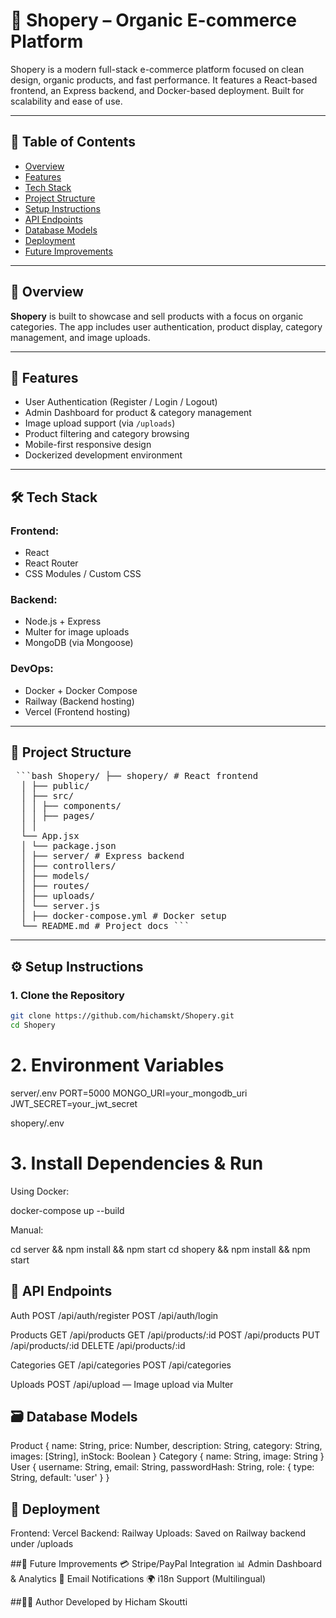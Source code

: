 # 🛒 Shopery – Organic E-commerce Platform

Shopery is a modern full-stack e-commerce platform focused on clean design, organic products, and fast performance. It features a React-based frontend, an Express backend, and Docker-based deployment. Built for scalability and ease of use.

---

## 📌 Table of Contents

- [Overview](#overview)
- [Features](#features)
- [Tech Stack](#tech-stack)
- [Project Structure](#project-structure)
- [Setup Instructions](#setup-instructions)
- [API Endpoints](#api-endpoints)
- [Database Models](#database-models)
- [Deployment](#deployment)
- [Future Improvements](#future-improvements)

---

## 🚀 Overview

**Shopery** is built to showcase and sell products with a focus on organic categories. The app includes user authentication, product display, category management, and image uploads.

---

## 🌟 Features

- User Authentication (Register / Login / Logout)
- Admin Dashboard for product & category management
- Image upload support (via `/uploads`)
- Product filtering and category browsing
- Mobile-first responsive design
- Dockerized development environment

---

## 🛠️ Tech Stack

### Frontend:
- React
- React Router
- CSS Modules / Custom CSS

### Backend:
- Node.js + Express
- Multer for image uploads
- MongoDB (via Mongoose)

### DevOps:
- Docker + Docker Compose
- Railway (Backend hosting)
- Vercel (Frontend hosting)

---

## 📁 Project Structure

<pre> ```bash Shopery/ ├── shopery/ # React frontend
  │ ├── public/ 
  │ ├── src/ 
  │ │ ├── components/
  │ │ ├── pages/
  │ │
  └── App.jsx 
  │ └── package.json 
  │ ├── server/ # Express backend 
  │ ├── controllers/ 
  │ ├── models/ 
  │ ├── routes/ 
  │ ├── uploads/ 
  │ └── server.js 
  │ ├── docker-compose.yml # Docker setup 
  └── README.md # Project docs ``` </pre>


---

## ⚙️ Setup Instructions

### 1. Clone the Repository
```bash
git clone https://github.com/hichamskt/Shopery.git
cd Shopery

```

#  2. Environment Variables
server/.env
PORT=5000
MONGO_URI=your_mongodb_uri
JWT_SECRET=your_jwt_secret

shopery/.env



# 3. Install Dependencies & Run
Using Docker:

docker-compose up --build

Manual:

cd server && npm install && npm start
cd shopery && npm install && npm start

## 🔌 API Endpoints

Auth
POST /api/auth/register
POST /api/auth/login

Products
GET /api/products
GET /api/products/:id
POST /api/products
PUT /api/products/:id
DELETE /api/products/:id

Categories
GET /api/categories
POST /api/categories

Uploads
POST /api/upload — Image upload via Multer

## 🗃️ Database Models
Product
{
  name: String,
  price: Number,
  description: String,
  category: String,
  images: [String],
  inStock: Boolean
}
Category
{
  name: String,
  image: String
}
User
{
  username: String,
  email: String,
  passwordHash: String,
  role: { type: String, default: 'user' }
}

## 🚀 Deployment
Frontend: Vercel
Backend: Railway
Uploads: Saved on Railway backend under /uploads

##🔮 Future Improvements
💳 Stripe/PayPal Integration
📊 Admin Dashboard & Analytics
🔔 Email Notifications
🌍 i18n Support (Multilingual)

##👨‍💻 Author
Developed by Hicham Skoutti

